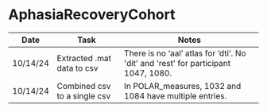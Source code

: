# AphasiaRecoveryCohort

| Date       | Task                         | Notes                                                                              |
|------------|------------------------------|------------------------------------------------------------------------------------|
| 10/14/24   | Extracted .mat data to csv   | There is no ‘aal’ atlas for ‘dti’. No 'dit' and 'rest' for participant 1047, 1080. |
| 10/14/24   | Combined csv to a single csv | In POLAR_measures, 1032 and 1084 have multiple entries.                            |
